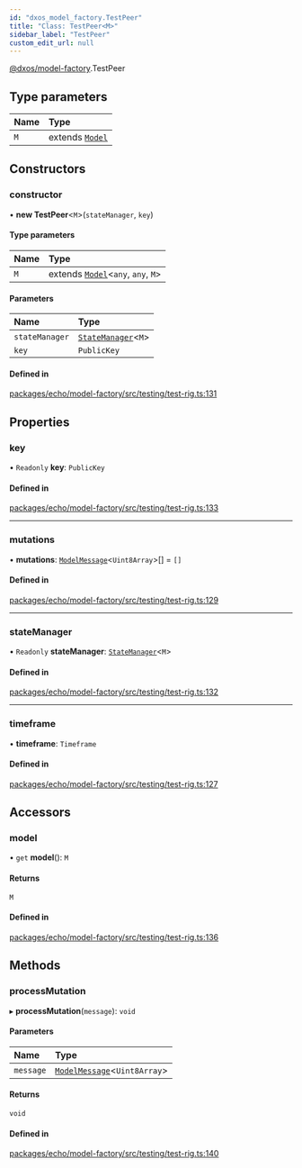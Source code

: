 ```yaml
---
id: "dxos_model_factory.TestPeer"
title: "Class: TestPeer<M>"
sidebar_label: "TestPeer"
custom_edit_url: null
---
```


[@dxos/model-factory](../modules/dxos_model_factory.md).TestPeer

## Type parameters

| Name | Type |
| :------ | :------ |
| `M` | extends [`Model`](dxos_model_factory.Model.md) |

## Constructors

### constructor

• **new TestPeer**<`M`\>(`stateManager`, `key`)

#### Type parameters

| Name | Type |
| :------ | :------ |
| `M` | extends [`Model`](dxos_model_factory.Model.md)<`any`, `any`, `M`\> |

#### Parameters

| Name | Type |
| :------ | :------ |
| `stateManager` | [`StateManager`](dxos_model_factory.StateManager.md)<`M`\> |
| `key` | `PublicKey` |

#### Defined in

[packages/echo/model-factory/src/testing/test-rig.ts:131](https://github.com/dxos/protocols/blob/6f4c34af3/packages/echo/model-factory/src/testing/test-rig.ts#L131)

## Properties

### key

• `Readonly` **key**: `PublicKey`

#### Defined in

[packages/echo/model-factory/src/testing/test-rig.ts:133](https://github.com/dxos/protocols/blob/6f4c34af3/packages/echo/model-factory/src/testing/test-rig.ts#L133)

___

### mutations

• **mutations**: [`ModelMessage`](../modules/dxos_model_factory.md#modelmessage)<`Uint8Array`\>[] = `[]`

#### Defined in

[packages/echo/model-factory/src/testing/test-rig.ts:129](https://github.com/dxos/protocols/blob/6f4c34af3/packages/echo/model-factory/src/testing/test-rig.ts#L129)

___

### stateManager

• `Readonly` **stateManager**: [`StateManager`](dxos_model_factory.StateManager.md)<`M`\>

#### Defined in

[packages/echo/model-factory/src/testing/test-rig.ts:132](https://github.com/dxos/protocols/blob/6f4c34af3/packages/echo/model-factory/src/testing/test-rig.ts#L132)

___

### timeframe

• **timeframe**: `Timeframe`

#### Defined in

[packages/echo/model-factory/src/testing/test-rig.ts:127](https://github.com/dxos/protocols/blob/6f4c34af3/packages/echo/model-factory/src/testing/test-rig.ts#L127)

## Accessors

### model

• `get` **model**(): `M`

#### Returns

`M`

#### Defined in

[packages/echo/model-factory/src/testing/test-rig.ts:136](https://github.com/dxos/protocols/blob/6f4c34af3/packages/echo/model-factory/src/testing/test-rig.ts#L136)

## Methods

### processMutation

▸ **processMutation**(`message`): `void`

#### Parameters

| Name | Type |
| :------ | :------ |
| `message` | [`ModelMessage`](../modules/dxos_model_factory.md#modelmessage)<`Uint8Array`\> |

#### Returns

`void`

#### Defined in

[packages/echo/model-factory/src/testing/test-rig.ts:140](https://github.com/dxos/protocols/blob/6f4c34af3/packages/echo/model-factory/src/testing/test-rig.ts#L140)
